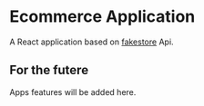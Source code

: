 # Ecommerce Application

A React application based on [fakestore](https://fakestoreapi.com/) Api.

## For the futere

Apps features will be added here.
